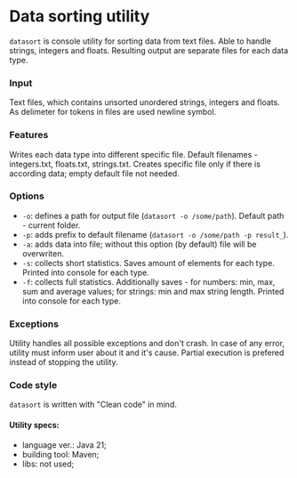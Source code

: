 # Data sorting utility
`datasort` is console utility for sorting data from text files. Able to handle strings, integers and floats.
Resulting output are separate files for each data type.

### Input
Text files, which contains unsorted unordered strings, integers and floats. As delimeter for tokens in files are used newline symbol.

### Features
Writes each data type into different specific file. Default filenames - integers.txt, floats.txt, strings.txt.
Creates specific file only if there is according data; empty default file not needed. 

### Options
- `-o`: defines a path for output file (`datasort -o /some/path`). Default path - current folder.
- `-p`: adds prefix to default filename (`datasort -o /some/path -p result_`).
- `-a`: adds data into file; without this option (by default) file will be overwriten.
- `-s`: collects short statistics. Saves amount of elements for each type. Printed into console for each type.
- `-f`: collects full statistics. Additionally saves - for numbers: min, max, sum and average values;
for strings: min and max string length. Printed into console for each type.

### Exceptions
Utility handles all possible exceptions and don't crash. In case of any error, utility must inform user about it
and it's cause. Partial execution is prefered instead of stopping the utility.

### Code style
`datasort` is written with "Clean code" in mind.

#### Utility specs:
- language ver.: Java 21;
- building tool: Maven;
- libs: not used;
